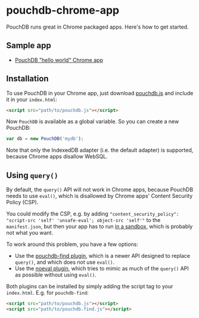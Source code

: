 # pouchdb-chrome-app

PouchDB runs great in Chrome packaged apps. Here's how to get started.

Sample app
-----

* [PouchDB "hello world" Chrome app](https://github.com/nolanlawson/pouchdb-chrome-app-hello-world)

Installation
-------

To use PouchDB in your Chrome app, just download [pouchdb.js](http://pouchdb.com/guides/setup-pouchdb.html) and include it in your `index.html`:

```html
<script src="path/to/pouchdb.js"></script>
```

Now `PouchDB` is available as a global variable. So you can create a new PouchDB:

```js
var db = new PouchDB('mydb');
```

Note that only the IndexedDB adapter (i.e. the default adapter) is supported, because Chrome apps disallow WebSQL.

Using `query()`
-----

By default, the `query()` API will not work in Chrome apps, because PouchDB needs to use `eval()`, which is disallowed by Chrome apps' Content Security Policy (CSP).

You could modify the CSP, e.g. by adding `"content_security_policy": "script-src 'self' 'unsafe-eval'; object-src 'self'"` to the `manifest.json`, but then your app has to run [in a sandbox](http://blog.chromium.org/2008/10/new-approach-to-browser-security-google.html), which is probably not what you want.

To work around this problem, you have a few options:

* Use the [pouchdb-find plugin](https://github.com/nolanlawson/pouchdb-find), which is a newer API designed to replace `query()`, and which does not use `eval()`.
* Use the [noeval plugin](https://github.com/evidenceprime/pouchdb.mapreduce.noeval), which tries to mimic as much of the `query()` API as possible without using `eval()`.

Both plugins can be installed by simply adding the script tag to your `index.html`. E.g. for `pouchdb-find`:

```html
<script src="path/to/pouchdb.js"></script>
<script src="path/to/pouchdb.find.js"></script>
```

